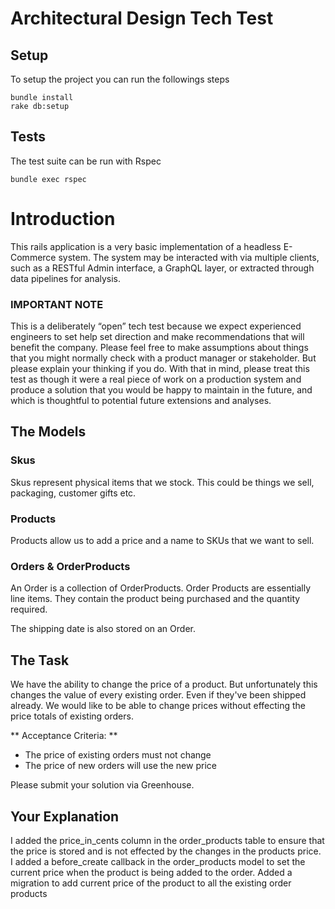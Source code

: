 # Architectural Design Tech Test

## Setup

To setup the project you can run the followings steps

```
bundle install
rake db:setup
```

## Tests
The test suite can be run with Rspec

```
bundle exec rspec
```

# Introduction
This rails application is a very basic implementation of a headless E-Commerce system. The system may be interacted with via multiple clients, such as a RESTful Admin interface, a GraphQL layer, or extracted through data pipelines for analysis.

### IMPORTANT NOTE
This is a deliberately “open” tech test because we expect experienced engineers to set help set direction and make recommendations that will benefit the company.
Please feel free to make assumptions about things that you might normally check with a product manager or stakeholder. But please explain your thinking if you do.
With that in mind, please treat this test as though it were a real piece of work on a production system and produce a solution that you would be happy to maintain in the future, and which is thoughtful to potential future extensions and analyses.

## The Models

### Skus

Skus represent physical items that we stock. This could be things we sell, packaging, customer gifts etc.

### Products

Products allow us to add a price and a name to SKUs that we want to sell.

### Orders & OrderProducts

An Order is a collection of OrderProducts. Order Products are essentially line items. They contain the product being purchased and the quantity required.

The shipping date is also stored on an Order.

## The Task

We have the ability to change the price of a product. But unfortunately this changes the value of every existing order. Even if they've been shipped already. We would like to be able to change prices without effecting the price totals of existing orders.

** Acceptance Criteria: **

* The price of existing orders must not change
* The price of new orders will use the new price

Please submit your solution via Greenhouse.

## Your Explanation

I added the price_in_cents column in the order_products table to ensure that the price is stored and is not effected by the changes in the products price. I added a before_create callback in the order_products model to set the current price when the product is being added to the order. 
Added a migration to add current price of the product to all the existing order products
